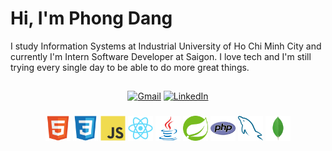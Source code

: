 # Hi, I'm Phong Dang 
I study Information Systems at Industrial University of Ho Chi Minh City and currently I'm Intern Software Developer at Saigon. I love tech and I'm still trying every single day to be able to do more great things.

##

<div align="center">
  <a href="mailto:phongdang.contact@gmail.com"><img src="https://img.shields.io/badge/-Gmail-%23EA4335?style=for-the-badge&logo=gmail&logoColor=white" alt="Gmail"></a>
  <a href="https://www.linkedin.com/in/phongdangngoc" target="_blank"><img src="https://img.shields.io/badge/-LinkedIn-%230077B5?style=for-the-badge&logo=linkedin&logoColor=white" alt="LinkedIn"/></a>
</div>

###

<div align="center">
  <img height="40" src="https://raw.githubusercontent.com/devicons/devicon/master/icons/html5/html5-original.svg" alt="HTML" title="HTML" />
  <img height="40" src="https://raw.githubusercontent.com/devicons/devicon/master/icons/css3/css3-original.svg" alt="CSS" title="CSS" />
  <img height="40" src="https://raw.githubusercontent.com/devicons/devicon/master/icons/javascript/javascript-original.svg" alt="JavaScript" title="JavaScript" />
  <img height="40" src="https://raw.githubusercontent.com/devicons/devicon/master/icons/react/react-original.svg" alt="React.JS" title="React.JS" />
  <img height="40" src="https://raw.githubusercontent.com/devicons/devicon/master/icons/java/java-original.svg" alt="Java" title="Java" />
  <img height="40" src="https://raw.githubusercontent.com/devicons/devicon/master/icons/spring/spring-original.svg" alt="Spring" title="Spring" />
  <img height="40" src="https://raw.githubusercontent.com/devicons/devicon/master/icons/php/php-original.svg" alt="PHP" title="PHP" />
  <img height="40" src="https://raw.githubusercontent.com/devicons/devicon/master/icons/mysql/mysql-original.svg" alt="MySQL" title="MySQL" />
  <img height="40" src="https://raw.githubusercontent.com/devicons/devicon/master/icons/mongodb/mongodb-original.svg" alt="MongoDB" title="MongoDB" />
<!--   <img height="40" src="https://raw.githubusercontent.com/devicons/devicon/master/icons/nodejs/nodejs-original.svg" alt="NodeJS" title="Node.JS" /> -->
<!--   <img height="40" src="https://raw.githubusercontent.com/devicons/devicon/master/icons/typescript/typescript-original.svg" alt="TypeScript" title="Typescript" /> -->
<!--   <img height="40" src="https://raw.githubusercontent.com/devicons/devicon/master/icons/redux/redux-original.svg" alt="Redux" title="Redux" /> -->
<!--   <img height="40" src="https://raw.githubusercontent.com/devicons/devicon/master/icons/nextjs/nextjs-original.svg" alt="NextJS" title="Next.JS" /> -->
<!--   <img height="40" src="https://raw.githubusercontent.com/devicons/devicon/master/icons/nestjs/nestjs-plain.svg" alt="NestJS" title="NestJS" /> -->
<!--   <img height="40" src="https://raw.githubusercontent.com/devicons/devicon/master/icons/svelte/svelte-original.svg" alt="Svelte" title="Svelte" /> -->
<!--   <img height="40" src="https://raw.githubusercontent.com/devicons/devicon/master/icons/postgresql/postgresql-original.svg" alt="PostgreSQL" title="PostgreSQL" /> -->
<!--   <img height="40" src="https://raw.githubusercontent.com/devicons/devicon/master/icons/graphql/graphql-plain.svg" alt="GraphQL" title="GraphQL" /> -->
<!--   <img height="40" src="https://raw.githubusercontent.com/devicons/devicon/master/icons/git/git-plain.svg" alt="Git" title="Git" /> -->
<!--   <img height="40" src="https://raw.githubusercontent.com/devicons/devicon/master/icons/kotlin/kotlin-original.svg" alt="Kotlin" title="Kotlin" /> -->
<!--   <img height="40" src="https://raw.githubusercontent.com/devicons/devicon/master/icons/swift/swift-original.svg" alt="Swift" title="Swift" /> -->
</div>
